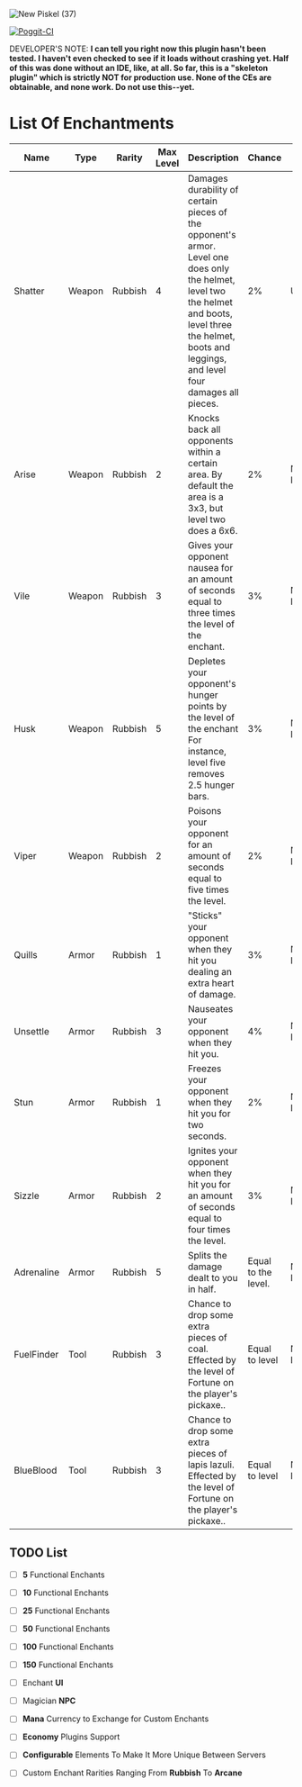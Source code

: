 ![New Piskel (37)](https://user-images.githubusercontent.com/77890259/132428945-5f1c0c64-4f68-4fb6-8efc-00f32683d854.png)

[![Poggit-CI](https://poggit.pmmp.io/ci.badge/Vqnic/CustomEnchanter/CustomEnchanter/master)](https://poggit.pmmp.io/ci/Vqnic/CustomEnchanter)

DEVELOPER'S NOTE: **I can tell you right now this plugin hasn't been tested. I haven't even checked to see if it loads without crashing yet. Half of this was done without an IDE, like, at all. So far, this is a "skeleton plugin" which is strictly NOT for production use. None of the CEs are obtainable, and none work. Do not use this--yet.**



# List Of Enchantments
| Name  | Type | Rarity | Max Level | Description | Chance | Status |
| ------------- | ------------- | ------------- | ------------- | ------------- | ------------- | ------------- |
| Shatter | Weapon | Rubbish | 4 | Damages durability of certain pieces of the opponent's armor. Level one does only the helmet, level two the helmet and boots, level three the helmet, boots and leggings, and level four damages all pieces. | 2% | UNTESTED |
| Arise | Weapon | Rubbish | 2 | Knocks back all opponents within a certain area. By default the area is a 3x3, but level two does a 6x6. | 2% | NOT IMPLEMENTED |
| Vile | Weapon | Rubbish | 3 | Gives your opponent nausea for an amount of seconds equal to three times the level of the enchant. | 3% | NOT IMPLEMENTED |
| Husk | Weapon | Rubbish | 5 | Depletes your opponent's hunger points by the level of the enchant For instance, level five removes 2.5 hunger bars.| 3% | NOT IMPLEMENTED |
| Viper | Weapon | Rubbish | 2 | Poisons your opponent for an amount of seconds equal to five times the level. | 2% | NOT IMPLEMENTED |
| Quills | Armor | Rubbish | 1 | "Sticks" your opponent when they hit you dealing an extra heart of damage. | 3% | NOT IMPLEMENTED |
| Unsettle | Armor | Rubbish | 3 | Nauseates your opponent when they hit you. | 4% | NOT IMPLEMENTED |
| Stun | Armor | Rubbish | 1 | Freezes your opponent when they hit you for two seconds. | 2% | NOT IMPLEMENTED |
| Sizzle | Armor | Rubbish | 2 | Ignites your opponent when they hit you for an amount of seconds equal to four times the level. | 3% | NOT IMPLEMENTED |
| Adrenaline | Armor | Rubbish | 5 | Splits the damage dealt to you in half. | Equal to the level. | NOT IMPLEMENTED |
| FuelFinder | Tool | Rubbish | 3 | Chance to drop some extra pieces of coal. Effected by the level of Fortune on the player's pickaxe.. | Equal to level | NOT IMPLEMENTED |
| BlueBlood | Tool | Rubbish | 3 | Chance to drop some extra pieces of lapis lazuli. Effected by the level of Fortune on the player's pickaxe.. | Equal to level | NOT IMPLEMENTED |


## TODO List
- [ ] **5** Functional Enchants
- [ ] **10** Functional Enchants
- [ ] **25** Functional Enchants
- [ ] **50** Functional Enchants
- [ ] **100** Functional Enchants
- [ ] **150** Functional Enchants
- [ ] Enchant **UI**
- [ ] Magician **NPC**
- [ ] **Mana** Currency to Exchange for Custom Enchants
- [ ] **Economy** Plugins Support
- [ ] **Configurable** Elements To Make It More Unique Between Servers
- [ ] Custom Enchant Rarities Ranging From **Rubbish** To **Arcane**

